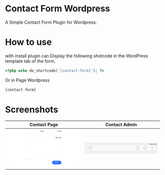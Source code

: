 # Contact Form Wordpress

A Simple Contact Form Plugin for Wordpress.

# How to use

with install plugin can Display the following shotcode in the WordPress template tab of the form.

```php
<?php echo do_shortcode('[contact-form]'); ?>
```
Or in Page Wordpress
```php
[contact-form]
```

# Screenshots

<table class="table">
  <thead>
    <tr>
      <th scope="col" width="1000px">Contact Page</th>
      <th scope="col" width="1000px">Contact Admin</th>
    </tr>
  </thead>
  <tbody>
    <tr>
      <td>
        <img src="./screenshots/1.png" width="100%" alt="Contact Form Wordpress">
      </td>
      <td>
        <img src="./screenshots/2.png" width="100%" alt="Contact Form Wordpress">
      </td>
    </tr>
  </tbody>
</table>